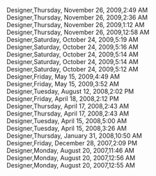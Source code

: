 ﻿Designer,Thursday, November 26, 2009,2:49 AM  Designer,Thursday, November 26, 2009,2:36 AM  Designer,Thursday, November 26, 2009,1:12 AM  Designer,Thursday, November 26, 2009,12:58 AM  Designer,Saturday, October 24, 2009,5:19 AM  Designer,Saturday, October 24, 2009,5:16 AM  Designer,Saturday, October 24, 2009,5:14 AM  Designer,Saturday, October 24, 2009,5:14 AM  Designer,Saturday, October 24, 2009,5:12 AM  Designer,Friday, May 15, 2009,4:49 AM  Designer,Friday, May 15, 2009,3:52 AM  Designer,Tuesday, August 12, 2008,2:02 PM  Designer,Friday, April 18, 2008,2:12 PM  Designer,Thursday, April 17, 2008,2:43 AM  Designer,Thursday, April 17, 2008,2:43 AM  Designer,Tuesday, April 15, 2008,5:00 AM  Designer,Tuesday, April 15, 2008,3:26 AM  Designer,Thursday, January 31, 2008,10:50 AM  Designer,Friday, December 28, 2007,2:09 PM  Designer,Monday, August 20, 2007,11:46 AM  Designer,Monday, August 20, 2007,12:56 AM  Designer,Monday, August 20, 2007,12:55 AM